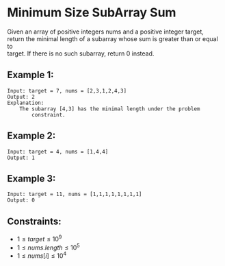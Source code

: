# Minimum Size SubArray Sum

Given an array of positive integers nums and a positive integer target,  
return the minimal length of a subarray whose sum is greater than or equal to  
target. If there is no such subarray, return 0 instead.

 

## Example 1:

    Input: target = 7, nums = [2,3,1,2,4,3]
    Output: 2
    Explanation: 
        The subarray [4,3] has the minimal length under the problem 
            constraint.

## Example 2:

    Input: target = 4, nums = [1,4,4]
    Output: 1

## Example 3:

    Input: target = 11, nums = [1,1,1,1,1,1,1,1]
    Output: 0

 

## Constraints:

* $1 \le target \le 10^9$
* $1 \le nums.length \le 10^5$
* $1 \le nums[i] \le 10^4$

